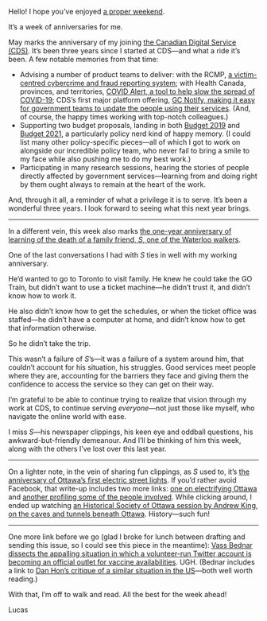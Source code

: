 Hello! I hope you’ve enjoyed [a proper weekend](https://austinkleon.com/2021/04/19/i-am-no-longer-weakened-by-the-weekend/).

It’s a week of anniversaries for me.

May marks the anniversary of my joining [the Canadian Digital Service (CDS)](https://digital.canada.ca/). It’s been three years since I started at CDS—and what a ride it’s been. A few notable memories from that time:

- Advising a number of product teams to deliver: with the RCMP, [a victim-centred cybercrime and fraud reporting system](https://www.rcmp-grc.gc.ca/en/new-cybercrime-and-fraud-reporting-system); with Health Canada, provinces, and territories, [COVID Alert, a tool to help slow the spread of COVID-19](https://www.canada.ca/en/public-health/services/diseases/coronavirus-disease-covid-19/covid-alert.html); CDS’s first major platform offering, [GC Notify, making it easy for government teams to update the people using their services](https://notification.canada.ca/). (And, of course, the happy times working with top-notch colleagues.)
- Supporting two budget proposals, landing in both [Budget 2019](https://www.budget.gc.ca/2019/docs/plan/anx-02-en.html#C303) and [Budget 2021](https://www.budget.gc.ca/2021/report-rapport/p4-en.html#268), a particularly policy nerd kind of happy memory. (I could list many other policy-specific pieces—all of which I got to work on alongside our incredible policy team, who never fail to bring a smile to my face while also pushing me to do my best work.)
- Participating in many research sessions, hearing the stories of people directly affected by government services—learning from and doing right by them ought always to remain at the heart of the work.

And, through it all, a reminder of what a privilege it is to serve. It’s been a wonderful three years. I look forward to seeing what this next year brings.

---

In a different vein, this week also marks [the one-year anniversary of learning of the death of a family friend, _S_, one of the Waterloo walkers](https://lucascherkewski.com/hit-and-miss/140-in-memorian/).

One of the last conversations I had with _S_ ties in well with my working anniversary.

He’d wanted to go to Toronto to visit family. He knew he could take the GO Train, but didn’t want to use a ticket machine—he didn’t trust it, and didn’t know how to work it.

He also didn’t know how to get the schedules, or when the ticket office was staffed—he didn’t have a computer at home, and didn’t know how to get that information otherwise.

So he didn’t take the trip.

This wasn’t a failure of _S_’s—it was a failure of a system around him, that couldn’t account for his situation, his struggles. Good services meet people where they are, accounting for the barriers they face and giving them the confidence to access the service so they can get on their way.

I’m grateful to be able to continue trying to realize that vision through my work at CDS, to continue serving _everyone_—not just those like myself, who navigate the online world with ease.

I miss _S_—his newspaper clippings, his keen eye and oddball questions, his awkward-but-friendly demeanour. And I’ll be thinking of him this week, along with the others I’ve lost over this last year.

---

On a lighter note, in the vein of sharing fun clippings, as _S_ used to, it’s [the anniversary of Ottawa’s first electric street lights](https://www.facebook.com/HistoricalSocietyOttawa/posts/1740788939461893). If you’d rather avoid Facebook, that write-up includes two more links: [one on electrifying Ottawa](https://todayinottawashistory.wordpress.com/2015/01/31/its-electrifying/) and [another profiling some of the people involved](https://ottawacitizen.com/news/local-news/capital-builders-thomas-ahearn-and-warren-soper-the-edisons-of-canada). While clicking around, I ended up watching [an Historical Society of Ottawa session by Andrew King, on the caves and tunnels beneath Ottawa](https://www.youtube.com/watch?v=p9OvA18ysuk). History—such fun!

---

One more link before we go (glad I broke for lunch between drafting and sending this issue, so I could see this piece in the meantime): [Vass Bednar dissects the appalling situation in which a volunteer-run Twitter account is becoming an official outlet for vaccine availabilities](https://www.regs2riches.com/p/-vaccine-hunting). UGH. (Bednar includes a link to [Dan Hon’s critique of a similar situation in the US](https://twitter.com/hondanhon/status/1359587806159405057)—both well worth reading.)

With that, I’m off to walk and read. All the best for the week ahead!

Lucas